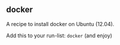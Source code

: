 ## docker

A recipe to install docker on Ubuntu (12.04).

Add this to your run-list: `docker` (and enjoy)
